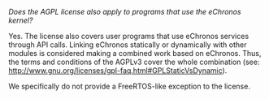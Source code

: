 *Does the AGPL license also apply to programs that use the eChronos kernel?*

Yes.
The license also covers user programs that use eChronos services through API calls.
Linking eChronos statically or dynamically with other modules is considered making a combined work based on eChronos.
Thus, the terms and  conditions of the AGPLv3 cover the whole combination (see: http://www.gnu.org/licenses/gpl-faq.html#GPLStaticVsDynamic).

We specifically do not provide a FreeRTOS-like exception to the license.
